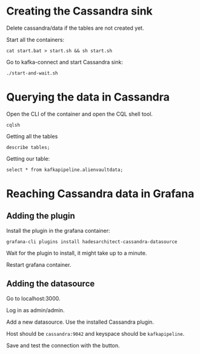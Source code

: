 # Creating the Cassandra sink

Delete cassandra/data if the tables are not created yet.

Start all the containers:
```
cat start.bat > start.sh && sh start.sh
```

Go to kafka-connect and start Cassandra sink:
```
./start-and-wait.sh
```

# Querying the data in Cassandra

Open the CLI of the container and open the CQL shell tool.
```
cqlsh
```

Getting all the tables
```
describe tables;  
```

Getting our table:
```
select * from kafkapipeline.alienvaultdata;
```

# Reaching Cassandra data in Grafana

## Adding the plugin

Install the plugin in the grafana container: 
```
grafana-cli plugins install hadesarchitect-cassandra-datasource
```

Wait for the plugin to install, it might take up to a minute.

Restart grafana container.

## Adding the datasource

Go to localhost:3000.

Log in as admin/admin.

Add a new datasource. Use the installed Cassandra plugin.

Host should be `cassandra:9042` and keyspace should be `kafkapipeline`.

Save and test the connection with the button.

